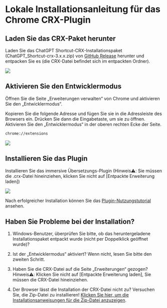 # Lokale Installationsanleitung für das Chrome CRX-Plugin

## Laden Sie das CRX-Paket herunter

Laden Sie das ChatGPT Shortcut-CRX-Installationspaket (ChatGPT_Shortcut-crx-3.x.x.zip) von [GitHub Release](https://github.com/rockbenben/ChatGPT-Shortcut/releases/latest) herunter und entpacken Sie es (die CRX-Datei befindet sich im entpackten Ordner).

![](https://img.newzone.top/2024-08-12-21-47-10.png?imageMogr2/format/webp)

## Aktivieren Sie den Entwicklermodus

Öffnen Sie die Seite „Erweiterungen verwalten“ von Chrome und aktivieren Sie den „Entwicklermodus“.

Kopieren Sie die folgende Adresse und fügen Sie sie in die Adressleiste des Browsers ein. Drücken Sie dann die Eingabetaste, um sie zu öffnen. Aktivieren Sie den „Entwicklermodus“ in der oberen rechten Ecke der Seite.

```txt
chrome://extensions
```

![](https://img.newzone.top/2024-08-12-22-05-52.png?imageMogr2/format/webp)

## Installieren Sie das Plugin

Installieren Sie das immersive Übersetzungs-Plugin (Hinweis⚠️: Sie müssen die .crx-Datei hineinziehen, klicken Sie nicht auf [Entpackte Erweiterung laden])

![](https://img.newzone.top/2024-08-12-22-16-38.png?imageMogr2/format/webp)

Nach erfolgreicher Installation können Sie das [Plugin-Nutzungstutorial](./usage.md) ansehen.

## Haben Sie Probleme bei der Installation?

1. Windows-Benutzer, überprüfen Sie bitte, ob das heruntergeladene Installationspaket entpackt wurde (nicht per Doppelklick geöffnet wurde)?

2. Ist der „Entwicklermodus“ aktiviert? Wenn nicht, lesen Sie bitte den zweiten Schritt.

3. Haben Sie die CRX-Datei auf die Seite „Erweiterungen“ gezogen? Hinweis⚠️: Klicken Sie nicht auf [Entpackte Erweiterung laden], Sie müssen die CRX-Datei hineinziehen.

4. Der Browser lässt die Installation der CRX-Datei nicht zu? Versuchen Sie, die Zip-Datei zu installieren! [Klicken Sie hier, um die Installationsanweisungen für die Zip-Datei anzuzeigen](./manual-chrome-extension-zip.md).
